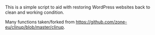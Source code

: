 This is a simple script to aid with restoring WordPress websites back to clean and working condition. 
  
Many functions taken/forked from https://github.com/zone-eu/clinup/blob/master/clinup.